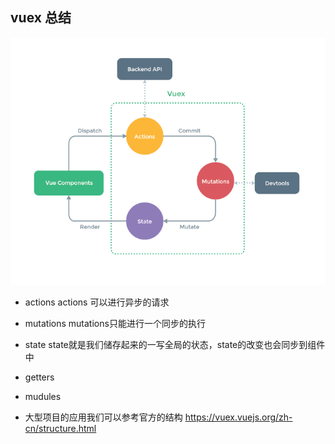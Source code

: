 ## vuex 总结

![](img/vuex.png)


* actions
     actions 可以进行异步的请求


* mutations
    mutations只能进行一个同步的执行
  

* state
   state就是我们储存起来的一写全局的状态，state的改变也会同步到组件中

* getters

* mudules


* 大型项目的应用我们可以参考官方的结构
  https://vuex.vuejs.org/zh-cn/structure.html